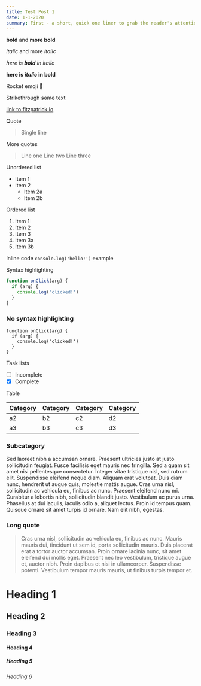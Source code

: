 ```yaml
---
title: Test Post 1
date: 1-1-2020
summary: First - a short, quick one liner to grab the reader's attention. Next are a few sentences that expand on the lead sentence. Nulla interdum augue purus, ac accumsan arcu pharetra at. Proin mauris orci, pulvinar in velit nec, placerat scelerisque libero. Etiam efficitur urna arcu, a tincidunt nisl venenatis tempor. Vestibulum ante ipsum primis in.
---
```


**bold** and __more bold__

*italic* and more _italic_

_here is **bold** in italic_

__here is *italic* in bold__

Rocket emoji :rocket:

Strikethrough ~~some~~ text

[link to fitzpatrick.io](https://fitzpatrick.io)

Quote

> Single line

More quotes

> Line one
> Line two
> Line three

Unordered list

* Item 1
* Item 2
  * Item 2a
  * Item 2b

Ordered list

1. Item 1
2. Item 2
3. Item 3
  4. Item 3a
  5. Item 3b

Inline code `console.log('hello!')` example

Syntax highlighting

```javascript
function onClick(arg) {
  if (arg) {
    console.log('clicked!')
  }
}
```

### No syntax highlighting

```
function onClick(arg) {
  if (arg) {
    console.log('clicked!')
  }
}
```

Task lists

- [ ] Incomplete
- [x] Complete

Table

| Category 	| Category 	| Category 	| Category 	|
|----	|----	|----	|----	|
| a2 	| b2 	| c2 	| d2 	|
| a3 	| b3 	| c3 	| d3 	|


### Subcategory
Sed laoreet nibh a accumsan ornare. Praesent ultricies justo at justo sollicitudin feugiat. Fusce facilisis eget mauris nec fringilla. Sed a quam sit amet nisi pellentesque consectetur. Integer vitae tristique nisl, sed rutrum elit. Suspendisse eleifend neque diam. Aliquam erat volutpat. Duis diam nunc, hendrerit ut augue quis, molestie mattis augue. Cras urna nisl, sollicitudin ac vehicula eu, finibus ac nunc. Praesent eleifend nunc mi. Curabitur a lobortis nibh, sollicitudin blandit justo. Vestibulum ac purus urna. Phasellus at dui iaculis, iaculis odio a, aliquet lectus. Proin id tempus quam. Quisque ornare sit amet turpis id ornare. Nam elit nibh, egestas.

### Long quote
  > Cras urna nisl, sollicitudin ac vehicula eu, finibus ac nunc. Mauris mauris dui, tincidunt ut sem id, porta sollicitudin mauris. Duis placerat erat a tortor auctor accumsan. Proin ornare lacinia nunc, sit amet eleifend dui mollis eget. Praesent nec leo vestibulum, tristique augue et, auctor nibh. Proin dapibus et nisi in ullamcorper. Suspendisse potenti. Vestibulum tempor mauris mauris, ut finibus turpis tempor et.





# Heading 1
## Heading 2
### Heading 3
#### Heading 4
##### Heading 5
###### Heading 6